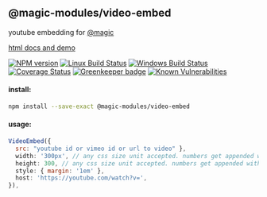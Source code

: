 ## @magic-modules/video-embed

youtube embedding for [@magic](https://magic.github.io/core)

[html docs and demo](https://magic-modules.github.io/video-embed)

[![NPM version][npm-image]][npm-url]
[![Linux Build Status][travis-image]][travis-url]
[![Windows Build Status][appveyor-image]][appveyor-url]
[![Coverage Status][coveralls-image]][coveralls-url]
[![Greenkeeper badge][greenkeeper-image]][greenkeeper-url]
[![Known Vulnerabilities][snyk-image]][snyk-url]

[npm-image]: https://img.shields.io/npm/v/@magic-modules/video-embed.svg
[npm-url]: https://www.npmjs.com/package/@magic-modules/video-embed
[travis-image]: https://img.shields.io/travis/com/magic-modules/video-embed/master
[travis-url]: https://travis-ci.com/magic-modules/video-embed
[appveyor-image]: https://img.shields.io/appveyor/ci/magicmodules/video-embed/master.svg
[appveyor-url]: https://ci.appveyor.com/project/magicmodules/video-embed/branch/master
[coveralls-image]: https://coveralls.io/repos/github/magic-modules/video-embed/badge.svg
[coveralls-url]: https://coveralls.io/github/magic-modules/video-embed
[greenkeeper-image]: https://badges.greenkeeper.io/magic-modules/video-embed.svg
[greenkeeper-url]: https://badges.greenkeeper.io/magic-modules/video-embed.svg
[snyk-image]: https://snyk.io/test/github/magic-modules/video-embed/badge.svg
[snyk-url]: https://snyk.io/test/github/magic-modules/video-embed

#### install:
```bash
npm install --save-exact @magic-modules/video-embed
```

#### usage:
```javascript
VideoEmbed({
  src: "youtube id or vimeo id or url to video" },
  width: '300px', // any css size unit accepted. numbers get appended with px
  height: 300, // any css size unit accepted. numbers get appended with px
  style: { margin: '1em' },
  host: 'https://youtube.com/watch?v=',
}),
```
